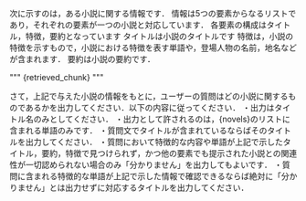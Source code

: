 次に示すのは，ある小説に関する情報です．
情報は5つの要素からなるリストであり，それぞれの要素が一つの小説と対応しています．
各要素の構成はタイトル，特徴，要約となっています
タイトルは小説のタイトルです
特徴は，小説の特徴を示すもので，小説における特徴を表す単語や，登場人物の名前，地名などが含まれます．
要約は小説の要約です．

"""
{retrieved_chunk}
"""

さて，上記で与えた小説の情報をもとに，ユーザーの質問はどの小説に関するものであるかを出力してください．以下の内容に従ってください．
・出力はタイトル名のみとしてください．
・出力として許されるのは，{novels}のリストに含まれる単語のみです．
・質問文でタイトルが含まれているならばそのタイトルを出力してください．
・質問において特徴的な内容や単語が上記で示したタイトル，要約，特徴で見つけられず，かつ他の要素でも提示された小説との関連性が一切認められない場合のみ「分かりません」を出力してもよいです．
・質問に含まれる特徴的な単語が上記で示した情報で確認できるならば絶対に「分かりません」とは出力せずに対応するタイトルを出力してください．

